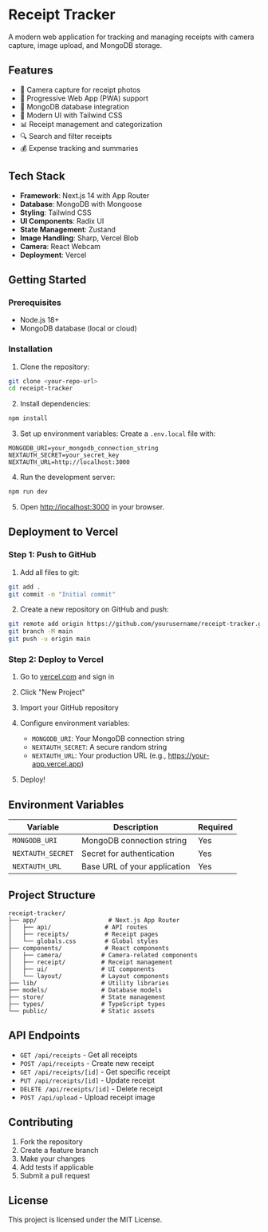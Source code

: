 # Receipt Tracker

A modern web application for tracking and managing receipts with camera capture, image upload, and MongoDB storage.

## Features

- 📸 Camera capture for receipt photos
- 📱 Progressive Web App (PWA) support
- 💾 MongoDB database integration
- 🎨 Modern UI with Tailwind CSS
- 📊 Receipt management and categorization
- 🔍 Search and filter receipts
- 💰 Expense tracking and summaries

## Tech Stack

- **Framework**: Next.js 14 with App Router
- **Database**: MongoDB with Mongoose
- **Styling**: Tailwind CSS
- **UI Components**: Radix UI
- **State Management**: Zustand
- **Image Handling**: Sharp, Vercel Blob
- **Camera**: React Webcam
- **Deployment**: Vercel

## Getting Started

### Prerequisites

- Node.js 18+ 
- MongoDB database (local or cloud)

### Installation

1. Clone the repository:
```bash
git clone <your-repo-url>
cd receipt-tracker
```

2. Install dependencies:
```bash
npm install
```

3. Set up environment variables:
Create a `.env.local` file with:
```env
MONGODB_URI=your_mongodb_connection_string
NEXTAUTH_SECRET=your_secret_key
NEXTAUTH_URL=http://localhost:3000
```

4. Run the development server:
```bash
npm run dev
```

5. Open [http://localhost:3000](http://localhost:3000) in your browser.

## Deployment to Vercel

### Step 1: Push to GitHub

1. Add all files to git:
```bash
git add .
git commit -m "Initial commit"
```

2. Create a new repository on GitHub and push:
```bash
git remote add origin https://github.com/yourusername/receipt-tracker.git
git branch -M main
git push -u origin main
```

### Step 2: Deploy to Vercel

1. Go to [vercel.com](https://vercel.com) and sign in
2. Click "New Project"
3. Import your GitHub repository
4. Configure environment variables:
   - `MONGODB_URI`: Your MongoDB connection string
   - `NEXTAUTH_SECRET`: A secure random string
   - `NEXTAUTH_URL`: Your production URL (e.g., https://your-app.vercel.app)

5. Deploy!

## Environment Variables

| Variable | Description | Required |
|----------|-------------|----------|
| `MONGODB_URI` | MongoDB connection string | Yes |
| `NEXTAUTH_SECRET` | Secret for authentication | Yes |
| `NEXTAUTH_URL` | Base URL of your application | Yes |

## Project Structure

```
receipt-tracker/
├── app/                    # Next.js App Router
│   ├── api/               # API routes
│   ├── receipts/          # Receipt pages
│   └── globals.css        # Global styles
├── components/            # React components
│   ├── camera/           # Camera-related components
│   ├── receipt/          # Receipt management
│   ├── ui/               # UI components
│   └── layout/           # Layout components
├── lib/                  # Utility libraries
├── models/               # Database models
├── store/                # State management
├── types/                # TypeScript types
└── public/               # Static assets
```

## API Endpoints

- `GET /api/receipts` - Get all receipts
- `POST /api/receipts` - Create new receipt
- `GET /api/receipts/[id]` - Get specific receipt
- `PUT /api/receipts/[id]` - Update receipt
- `DELETE /api/receipts/[id]` - Delete receipt
- `POST /api/upload` - Upload receipt image

## Contributing

1. Fork the repository
2. Create a feature branch
3. Make your changes
4. Add tests if applicable
5. Submit a pull request

## License

This project is licensed under the MIT License.
